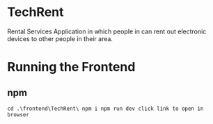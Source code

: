 # TechRent
Rental Services Application in which people in can rent out electronic devices to other people in their area.

# Running the Frontend

## npm
``
cd .\frontend\TechRent\
npm i
npm run dev
click link to open in browser
``
